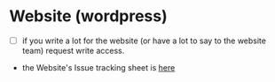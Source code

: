# Website (wordpress)

* [ ] if you write a lot for the website (or have a lot to say to the website team) request write access.

* the Website's Issue tracking sheet is [here](https://docs.google.com/spreadsheets/d/1jYb-8PFPR9MAJw0y4kGvP2OQoIJPmgF9R5AvyMSkQII/edit#gid=0)
